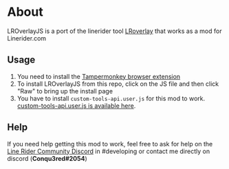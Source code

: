 # About
LROverlayJS is a port of the linerider tool [LRoverlay](https://github.com/OllieMBM/LROverlay) that works as a mod for Linerider.com

## Usage

1.  You need to install the  [Tampermonkey browser extension](https://tampermonkey.net/)
2.  To install LROverlayJS from this repo, click on the JS file and then click "Raw" to bring up the install page
3.  You have to install  `custom-tools-api.user.js`  for this mod to work. [custom-tools-api.user.js is available here](https://github.com/EmergentStudios/linerider-userscript-mods/raw/master/custom-tools-api.user.js).


## Help

If you need help getting this mod to work, feel free to ask for help on the  [Line Rider Community Discord](https://discord.gg/H47JzZK)  in #developing or contact me directly on discord (**Conqu3red#2054**)

